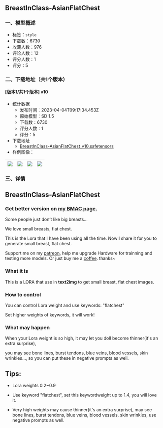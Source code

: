 ## BreastInClass-AsianFlatChest
### 一、模型概述

- 标签：`style`
- 下载数：6730
- 收藏人数：976
- 评论人数：12
- 评分人数：1
- 评分：5

### 二、下载地址（共1个版本）

#### [版本1/共1个版本] v10

- 统计数据
  - 发布时间：2023-04-04T09:17:34.453Z
  - 原始模型：SD 1.5
  - 下载数：6730
  - 评分人数：1
  - 评分：5
- 下载地址
  - [BreastInClass-AsianFlatChest_v10.safetensors](https://civitai.com/api/download/models/35553)
- 样例图像：

| <img src="https://image.civitai.com/xG1nkqKTMzGDvpLrqFT7WA/778c65f5-9ea6-4d5b-9ac6-3d0bcaf60800/width=450/419847.jpeg" /> | <img src="https://image.civitai.com/xG1nkqKTMzGDvpLrqFT7WA/f533b577-641a-4ee6-748f-c42c479e9600/width=450/419843.jpeg" /> | <img src="https://image.civitai.com/xG1nkqKTMzGDvpLrqFT7WA/3231a51c-750a-492d-bbbb-ab5fc8b2e200/width=450/419848.jpeg" /> | <img src="https://image.civitai.com/xG1nkqKTMzGDvpLrqFT7WA/51a7f0b4-8fa9-4a47-91fa-03f1fa94ea00/width=450/419846.jpeg" /> |
| ---- | ---- | ---- | ---- |


### 三、详情
<h2>BreastInClass-AsianFlatChest</h2><p></p><h3>Get better version on <a target="_blank" rel="ugc" href="https://www.buymeacoffee.com/iiruumt0712">my BMAC page. </a></h3><p></p><p>Some people just don’t like big breasts…</p><p>We love small breasts, flat chest.</p><p>This is the Lora that I have been using all the time. Now I share it for you to generate small breast, flat chest.</p><p>Support me on my <a target="_blank" rel="ugc" href="https://patreon.com/user?u=90824139">patreon</a>, help me upgrade Hardware for trainning and testing more models. Or just buy me a <a rel="ugc" href="https://www.buymeacoffee.com/iiruumt0712">coffee</a>. thanks~</p><p></p><h3>What it is</h3><p>This is a LORA that use in <strong>text2img</strong> to get small breast, flat chest images.</p><p></p><h3>How to control</h3><p>You can control Lora weight and use keywords: "flatchest"</p><p>Set higher weights of keywords, it will work!</p><p></p><h3>What may happen</h3><p>When your Lora weight is so high, it may let you doll become thinner(it's an extra surprise),</p><p>you may see bone lines, burst tendons, blue veins, blood vessels, skin wrinkles…, so you can put these in negative prompts as well.</p><p></p><h2>Tips:</h2><ul><li><p>Lora weights 0.2~0.9</p></li><li><p>Use keyword "flatchest", set this keywordweight up to 1.4, you will love it.</p></li><li><p>Very high weights may cause thinner(it's an extra surprise), may see bone lines, burst tendons, blue veins, blood vessels, skin wrinkles, use negative prompts as well.</p></li></ul>